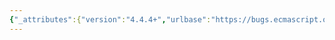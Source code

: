 ```yaml
---
{"_attributes":{"version":"4.4.4+","urlbase":"https://bugs.ecmascript.org/","maintainer":"dherman@mozilla.com"},"bug":{"bug_id":338,"creation_ts":"2012-05-08 06:53:00 -0700","short_desc":"ArrowBody not defined","delta_ts":"2012-06-16 09:54:44 -0700","product":"Draft for 6th Edition","component":"editorial issue","version":"Rev 7: May 4, 2012 Draft","rep_platform":"All","op_sys":"All","bug_status":"RESOLVED","resolution":"FIXED","priority":"Normal","bug_severity":"trivial","everconfirmed":true,"reporter":{"uid":"waldron.rick","name":"Rick Waldron"},"assigned_to":{"uid":"allen","name":"Allen Wirfs-Brock"},"cc":"waldron.rick","long_desc":[{"commentid":899,"comment_count":0,"who":{"uid":"waldron.rick","name":"Rick Waldron"},"bug_when":"2012-05-08 06:53:41 -0700","thetext":"P. 149\n\nThere is a production (nonterminal symbol?) here called \"ArrowBody\", that is never defined."},{"commentid":900,"comment_count":1,"who":{"uid":"allen","name":"Allen Wirfs-Brock"},"bug_when":"2012-05-08 08:37:45 -0700","thetext":"Should be ConciseBody. Corrected in editors working draft."}]}}
---
```

